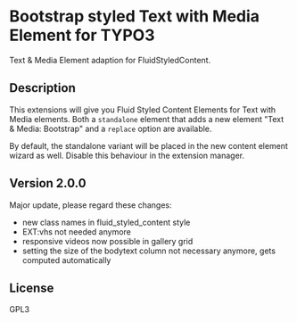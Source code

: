 # Bootstrap styled Text with Media Element for TYPO3

Text & Media Element adaption for FluidStyledContent.

## Description

This extensions will give you Fluid Styled Content Elements for
Text with Media elements. Both a `standalone` element that adds a new element
"Text & Media: Bootstrap" and a `replace` option are available.

By default, the standalone variant will be placed in the new content 
element wizard as well. Disable this behaviour in the extension manager.

## Version 2.0.0

Major update, please regard these changes:
- new class names in fluid_styled_content style
- EXT:vhs not needed anymore
- responsive videos now possible in gallery grid
- setting the size of the bodytext column not necessary anymore, gets computed automatically

## License

GPL3
